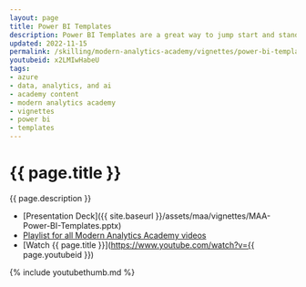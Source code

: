 ```yaml
---
layout: page
title: Power BI Templates
description: Power BI Templates are a great way to jump start and standardize report creation especially when handing off to other people. How do we use them, and what are the benefits? Watch this video to learn!
updated: 2022-11-15
permalink: /skilling/modern-analytics-academy/vignettes/power-bi-templates
youtubeid: x2LMIwHabeU
tags: 
- azure
- data, analytics, and ai
- academy content
- modern analytics academy
- vignettes
- power bi
- templates
---
```


# {{ page.title }}

{{ page.description }}

* [Presentation Deck]({{ site.baseurl }}/assets/maa/vignettes/MAA-Power-BI-Templates.pptx)
* [Playlist for all Modern Analytics Academy videos](https://www.youtube.com/playlist?list=PL8_VXqhvJI9DtxeuFmmQ0V6Z_zL0MXnnI)
* [Watch {{ page.title }}](https://www.youtube.com/watch?v={{ page.youtubeid }})

{% include youtubethumb.md 
%}